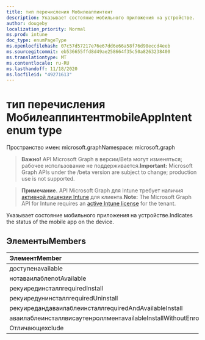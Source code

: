 ```yaml
---
title: тип перечисления Мобилеаппинтент
description: Указывает состояние мобильного приложения на устройстве.
author: dougeby
localization_priority: Normal
ms.prod: intune
doc_type: enumPageType
ms.openlocfilehash: 07c57d57217e76e67dd6e66a58f76d98eccd4eeb
ms.sourcegitcommit: eb536655ffd8d49ae258664f35c50a8263238400
ms.translationtype: MT
ms.contentlocale: ru-RU
ms.lasthandoff: 11/18/2020
ms.locfileid: "49271613"
---
```

# <a name="mobileappintent-enum-type"></a><span data-ttu-id="32c8a-103">тип перечисления Мобилеаппинтент</span><span class="sxs-lookup"><span data-stu-id="32c8a-103">mobileAppIntent enum type</span></span>

<span data-ttu-id="32c8a-104">Пространство имен: microsoft.graph</span><span class="sxs-lookup"><span data-stu-id="32c8a-104">Namespace: microsoft.graph</span></span>

> <span data-ttu-id="32c8a-105">**Важно!** API Microsoft Graph в версии/Beta могут изменяться; рабочее использование не поддерживается.</span><span class="sxs-lookup"><span data-stu-id="32c8a-105">**Important:** Microsoft Graph APIs under the /beta version are subject to change; production use is not supported.</span></span>

> <span data-ttu-id="32c8a-106">**Примечание.** API Microsoft Graph для Intune требует наличия [активной лицензии Intune](https://go.microsoft.com/fwlink/?linkid=839381) для клиента.</span><span class="sxs-lookup"><span data-stu-id="32c8a-106">**Note:** The Microsoft Graph API for Intune requires an [active Intune license](https://go.microsoft.com/fwlink/?linkid=839381) for the tenant.</span></span>

<span data-ttu-id="32c8a-107">Указывает состояние мобильного приложения на устройстве.</span><span class="sxs-lookup"><span data-stu-id="32c8a-107">Indicates the status of the mobile app on the device.</span></span>

## <a name="members"></a><span data-ttu-id="32c8a-108">Элементы</span><span class="sxs-lookup"><span data-stu-id="32c8a-108">Members</span></span>
|<span data-ttu-id="32c8a-109">Элемент</span><span class="sxs-lookup"><span data-stu-id="32c8a-109">Member</span></span>|<span data-ttu-id="32c8a-110">Значение</span><span class="sxs-lookup"><span data-stu-id="32c8a-110">Value</span></span>|<span data-ttu-id="32c8a-111">Описание</span><span class="sxs-lookup"><span data-stu-id="32c8a-111">Description</span></span>|
|:---|:---|:---|
|<span data-ttu-id="32c8a-112">доступен</span><span class="sxs-lookup"><span data-stu-id="32c8a-112">available</span></span>|<span data-ttu-id="32c8a-113">нуль</span><span class="sxs-lookup"><span data-stu-id="32c8a-113">0</span></span>|<span data-ttu-id="32c8a-114">Available</span><span class="sxs-lookup"><span data-stu-id="32c8a-114">Available</span></span>|
|<span data-ttu-id="32c8a-115">нотаваилабле</span><span class="sxs-lookup"><span data-stu-id="32c8a-115">notAvailable</span></span>|<span data-ttu-id="32c8a-116">1,1</span><span class="sxs-lookup"><span data-stu-id="32c8a-116">1</span></span>|<span data-ttu-id="32c8a-117">Компонент недоступен</span><span class="sxs-lookup"><span data-stu-id="32c8a-117">Not Available</span></span>|
|<span data-ttu-id="32c8a-118">рекуирединсталл</span><span class="sxs-lookup"><span data-stu-id="32c8a-118">requiredInstall</span></span>|<span data-ttu-id="32c8a-119">2</span><span class="sxs-lookup"><span data-stu-id="32c8a-119">2</span></span>|<span data-ttu-id="32c8a-120">Обязательная установка</span><span class="sxs-lookup"><span data-stu-id="32c8a-120">Required Install</span></span>|
|<span data-ttu-id="32c8a-121">рекуиредунинсталл</span><span class="sxs-lookup"><span data-stu-id="32c8a-121">requiredUninstall</span></span>|<span data-ttu-id="32c8a-122">4</span><span class="sxs-lookup"><span data-stu-id="32c8a-122">3</span></span>|<span data-ttu-id="32c8a-123">Обязательное удаление</span><span class="sxs-lookup"><span data-stu-id="32c8a-123">Required Uninstall</span></span>|
|<span data-ttu-id="32c8a-124">рекуиредандаваилаблеинсталл</span><span class="sxs-lookup"><span data-stu-id="32c8a-124">requiredAndAvailableInstall</span></span>|<span data-ttu-id="32c8a-125">4 </span><span class="sxs-lookup"><span data-stu-id="32c8a-125">4</span></span>|<span data-ttu-id="32c8a-126">рекуиредандаваилаблеинсталл</span><span class="sxs-lookup"><span data-stu-id="32c8a-126">RequiredAndAvailableInstall</span></span>|
|<span data-ttu-id="32c8a-127">аваилаблеинсталлвисаутенроллмент</span><span class="sxs-lookup"><span data-stu-id="32c8a-127">availableInstallWithoutEnrollment</span></span>|<span data-ttu-id="32c8a-128">5 </span><span class="sxs-lookup"><span data-stu-id="32c8a-128">5</span></span>|<span data-ttu-id="32c8a-129">аваилаблеинсталлвисаутенроллмент</span><span class="sxs-lookup"><span data-stu-id="32c8a-129">AvailableInstallWithoutEnrollment</span></span>|
|<span data-ttu-id="32c8a-130">Отличающ</span><span class="sxs-lookup"><span data-stu-id="32c8a-130">exclude</span></span>|<span data-ttu-id="32c8a-131">6 </span><span class="sxs-lookup"><span data-stu-id="32c8a-131">6</span></span>|<span data-ttu-id="32c8a-132">Исключить</span><span class="sxs-lookup"><span data-stu-id="32c8a-132">Exclude</span></span>|




